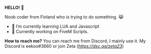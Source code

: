 **HELLO!** 👋

Noob coder from Finland who is trying to do something. 😹

- 🌱 I’m currently learning LUA and Javascript
- 📜 Currently working on FiveM Scripts.

**How to reach me?**
You can reach me from Discord, I mainly use it. My Discord is eekoo#3660 or join Zeta (*https://dsc.gg/zeta23*)
